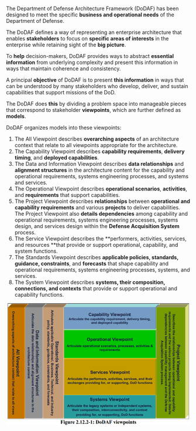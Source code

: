 The Department of Defense Architecture Framework \(DoDAF\) has been designed to meet the specific **business and operational needs** of the Department of Defense.

The DoDAF defines a way of representing an enterprise architecture that enables **stakeholders** to focus on **specific areas of interests** in the enterprise while retaining sight of the **big picture**.

To **help** decision-makers, DoDAF provides ways to abstract **essential information** from underlying complexity and present this information in ways that maintain coherence and consistency.

A principal **objective** of DoDAF is to present **this information** in ways that can be understood by many stakeholders who develop, deliver, and sustain capabilities that support missions of the DoD.

The DoDAF does **this** by dividing a problem space into manageable pieces that correspond to stakeholder **viewpoints**, which are further defined as **models**.

DoDAF organizes models into these viewpoints:

1. The All Viewpoint describes **overarching aspects** of an architecture context that relate to all viewpoints appropriate for the architecture.
2. The Capability Viewpoint describes **capability requirements**, **delivery timing**, and **deployed capabilities**.
3. The Data and Information Viewpoint describes **data relationships** and **alignment structures** in the architecture content for the capability and operational requirements, systems engineering processes, and systems and services.
4. The Operational Viewpoint describes **operational scenarios**, **activities**, and **requirements** that support capabilities.
5. The Project Viewpoint describes **relationships** between **operational and capability requirements** and various **projects** to deliver capabilities. The Project Viewpoint also **details dependencies** among capability and operational requirements, systems engineering processes, systems design, and services design within the **Defense Acquisition System** process.
6. The Service Viewpoint describes the **performers, activities, services, and resources **that provide or support operational, capability, and system functions.
7. The Standards Viewpoint describes **applicable policies, standards, guidance, constraints**, and **forecasts** that shape capability and operational requirements, systems engineering processes, systems, and services.
8. The System Viewpoint describes **systems, their composition, connections, and contexts** that provide or support operational and capability functions.

![](/assets/Figure2.12.2-1.png)

